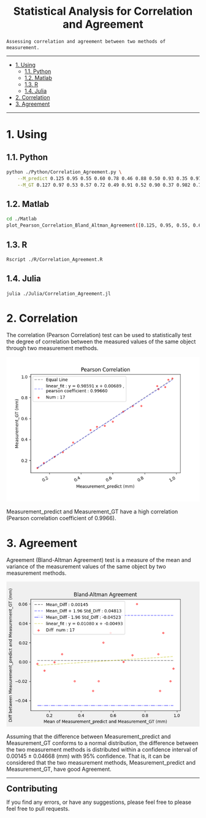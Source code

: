 <!--
 * @Author: Shuangchi He / Yulv
 * @Email: yulvchi@qq.com
 * @Date: 2022-02-08 23:33:52
 * @Motto: Entities should not be multiplied unnecessarily.
 * @LastEditors: Shuangchi He
 * @LastEditTime: 2022-04-11 12:19:03
 * @FilePath: /Correlation_and_Agreement_Analysis/README.md
 * @Description: repo. https://github.com/Yulv-git/Correlation_and_Agreement_Analysis
-->

<h1><center> Statistical Analysis for Correlation and Agreement </h1></center>

    Assessing correlation and agreement between two methods of measurement.

---

- [1. Using](#1-using)
  - [1.1. Python](#11-python)
  - [1.2. Matlab](#12-matlab)
  - [1.3. R](#13-r)
  - [1.4. Julia](#14-julia)
- [2. Correlation](#2-correlation)
- [3. Agreement](#3-agreement)

---

# 1. Using

## 1.1. Python

``` bash
python ./Python/Correlation_Agreement.py \
    --M_predict 0.125 0.95 0.55 0.60 0.78 0.46 0.88 0.50 0.93 0.35 0.975 0.725 0.285 0.166 0.666 0.888 0.233 \
    --M_GT 0.127 0.97 0.53 0.57 0.72 0.49 0.91 0.52 0.90 0.37 0.982 0.718 0.277 0.175 0.666 0.88 0.2333
```

## 1.2. Matlab

``` bash
cd ./Matlab
plot_Pearson_Correlation_Bland_Altman_Agreement([0.125, 0.95, 0.55, 0.60, 0.78, 0.46, 0.88, 0.50, 0.93, 0.35, 0.975, 0.725, 0.285, 0.166, 0.666, 0.888, 0.233], [0.127, 0.97, 0.53, 0.57, 0.72, 0.49, 0.91, 0.52, 0.90, 0.37, 0.982, 0.718, 0.277, 0.175, 0.666, 0.88, 0.2333])
```

## 1.3. R

``` bash
Rscript ./R/Correlation_Agreement.R
```

## 1.4. Julia

``` bash
julia ./Julia/Correlation_Agreement.jl
```

# 2. Correlation

The correlation (Pearson Correlation) test can be used to statistically test the degree of correlation between the measured values of the same object through two measurement methods.

![Measurement_Pearson_Correlation](./Python/Measurement_Pearson_Correlation.png)

Measurement_predict and Measurement_GT have a high correlation (Pearson correlation coefficient of 0.9966).

# 3. Agreement

Agreement (Bland-Altman Agreement) test is a measure of the mean and variance of the measurement values of the same object by two measurement methods.

![Measurement_Bland-Altman_Agreement](./Python/Measurement_Bland-Altman_Agreement.png)

Assuming that the difference between Measurement_predict and Measurement_GT conforms to a normal distribution, the difference between the two measurement methods is distributed within a confidence interval of 0.00145 ± 0.04668 (mm) with 95% confidence. That is, it can be considered that the two measurement methods, Measurement_predict and Measurement_GT, have good Agreement.

---

<font size=4><b><big> Contributing </b></big></font>

If you find any errors, or have any suggestions, please feel free to please feel free to pull requests.
